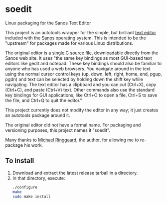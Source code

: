 # soedit
Linux packaging for the Sanos Text Editor

This project is an autotools wrapper for the simple, but brilliant [text editor](http://www.jbox.dk/sanos/editor.htm) included with the [Sanos](http://www.jbox.dk/sanos) operating system. This is intended to be the "upstream" for packages made for various Linux distributions.

The original editor is a [single C source file](http://www.jbox.dk/downloads/edit.c), downloadable directly from the Sanos web site. It uses "the same key bindings as most GUI-based text editors like gedit and notepad. These key bindings should also be familiar to anyone who has used a web browsers. You navigate around in the text using the normal cursor control keys (up, down, left, right, home, end, pgup, pgdn) and text can be selected by holding down the shift key while navigating. The text editor has a clipboard and you can cut (Ctrl+X), copy (Ctrl+C), and paste (Ctrl+V) text. Other commands also use the standard key bindings for GUI applications, like Ctrl+O to open a file, Ctrl+S to save the file, and Ctrl+Q to quit the editor."

This project currently does not modify the editor in any way; it just creates an autotools package around it.

The original editor did not have a formal name. For packaging and versioning purposes, this project names it "soedit".

Many thanks to [Michael Ringgaard](https://github.com/ringgaard), the author, for allowing me to re-package his work.

## To install
1. Download and extract the latest release tarball in a directory.
2. In that directory, execute:
   ```bash
   ./configure
   make
   sudo make install
   ```
